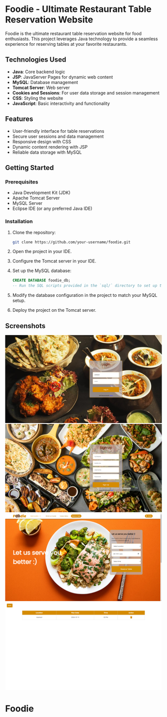 # Foodie - Ultimate Restaurant Table Reservation Website

Foodie is the ultimate restaurant table reservation website for food enthusiasts. This project leverages Java technology to provide a seamless experience for reserving tables at your favorite restaurants.

## Technologies Used

- **Java**: Core backend logic
- **JSP**: JavaServer Pages for dynamic web content
- **MySQL**: Database management
- **Tomcat Server**: Web server
- **Cookies and Sessions**: For user data storage and session management
- **CSS**: Styling the website
- **JavaScript**: Basic interactivity and functionality

## Features

- User-friendly interface for table reservations
- Secure user sessions and data management
- Responsive design with CSS
- Dynamic content rendering with JSP
- Reliable data storage with MySQL

## Getting Started

### Prerequisites

- Java Development Kit (JDK)
- Apache Tomcat Server
- MySQL Server
- Eclipse IDE (or any preferred Java IDE)

### Installation

1. Clone the repository:
    ```sh
    git clone https://github.com/your-username/foodie.git
    ```

2. Open the project in your IDE.

3. Configure the Tomcat server in your IDE.

4. Set up the MySQL database:
    ```sql
    CREATE DATABASE foodie_db;
    -- Run the SQL scripts provided in the `sql/` directory to set up the tables and initial data
    ```

5. Modify the database configuration in the project to match your MySQL setup.

6. Deploy the project on the Tomcat server.


## Screenshots

![Login Page](screenshots/login.png)
![Signup Page](screenshots/signup.png)
![Home Page](screenshots/dashboard.png)
![Reservation Page](screenshots/reservation.png)

# Foodie
